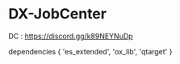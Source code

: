 # DX-JobCenter

DC : https://discord.gg/k89NEYNuDp

dependencies {
    'es_extended',
    'ox_lib',
    'qtarget'
}
